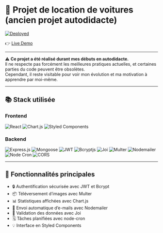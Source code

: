 # 🚗 Projet de location de voitures (ancien projet autodidacte)

[![Deployed](https://img.shields.io/badge/Site%20en%20ligne-Disponible-32CD32?style=for-the-badge)](https://locat-voiture.netlify.app/)

👉 [Live Demo](https://locat-voiture.netlify.app/)

---

⚠️ **Ce projet a été réalisé durant mes débuts en autodidacte.**  
Il ne respecte pas forcément les meilleures pratiques actuelles, et certaines parties du code peuvent être obsolètes.  
Cependant, il reste visitable pour voir mon évolution et ma motivation à apprendre par moi-même.

---

## 📚 Stack utilisée

### Frontend

<p align="left">
  <img src="https://img.shields.io/badge/React-61DAFB?style=for-the-badge&logo=react&logoColor=black" alt="React" />
  <img src="https://img.shields.io/badge/Chart.js-FF6384?style=for-the-badge&logo=chartdotjs&logoColor=white" alt="Chart.js" />
  <img src="https://img.shields.io/badge/Styled%20Components-DB7093?style=for-the-badge&logo=styled-components&logoColor=white" alt="Styled Components" />
</p>

### Backend

<p align="left">
  <img src="https://img.shields.io/badge/Express.js-000000?style=for-the-badge&logo=express&logoColor=white" alt="Express.js" />
  <img src="https://img.shields.io/badge/Mongoose-880000?style=for-the-badge&logo=mongodb&logoColor=white" alt="Mongoose" />
  <img src="https://img.shields.io/badge/JSONWebToken-000000?style=for-the-badge&logo=jsonwebtokens&logoColor=white" alt="JWT" />
  <img src="https://img.shields.io/badge/Bcryptjs-F4B400?style=for-the-badge" alt="Bcryptjs" />
  <img src="https://img.shields.io/badge/Joi-4B32C3?style=for-the-badge" alt="Joi" />
  <img src="https://img.shields.io/badge/Multer-3A3A3A?style=for-the-badge" alt="Multer" />
  <img src="https://img.shields.io/badge/Nodemailer-yellow?style=for-the-badge" alt="Nodemailer" />
  <img src="https://img.shields.io/badge/Node%20Cron-7D4698?style=for-the-badge" alt="Node Cron" />
  <img src="https://img.shields.io/badge/CORS-0056D2?style=for-the-badge" alt="CORS" />
</p>

---

## 🧩 Fonctionnalités principales

- 🔒 Authentification sécurisée avec JWT et Bcrypt
- 📦 Téléversement d’images avec Multer
- 📊 Statistiques affichées avec Chart.js
- 📧 Envoi automatique d’e-mails avec Nodemailer
- 🧼 Validation des données avec Joi
- 🗓️ Tâches planifiées avec node-cron
- 💡 Interface en Styled Components
